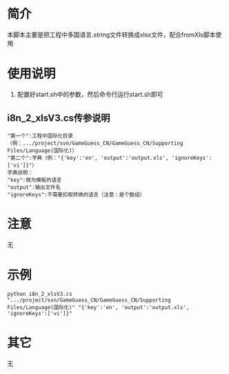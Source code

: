 # 简介
本脚本主要是把工程中多国语言.string文件转换成xlsx文件，配合fromXls脚本使用

# 使用说明
1. 配置好start.sh中的参数，然后命令行运行start.sh即可

## i8n\_2_xlsV3.cs传参说明
	"第一个":工程中国际化目录（例：.../project/svn/GameGuess_CN/GameGuess_CN/Supporting Files/Language(国际化)）
	"第二个":字典（例："{'key':'en', 'output':'output.xls', 'ignoreKeys':['vi']}"）
	字典说明：
	"key":做为模板的语言
	"output":输出文件名
	"ignoreKeys":不需要扣取转换的语言（注意：是个数组）

# 注意
无

# 示例
	python i8n_2_xlsV3.cs ".../project/svn/GameGuess_CN/GameGuess_CN/Supporting Files/Language(国际化)" "{'key':'en', 'output':'output.xls', 'ignoreKeys':['vi']}"

# 其它
无
 